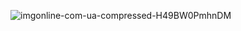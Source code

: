 
![imgonline-com-ua-compressed-H49BW0PmhnDM](https://github.com/user-attachments/assets/fca2384b-79c6-4802-9c98-2f78701110b7)
